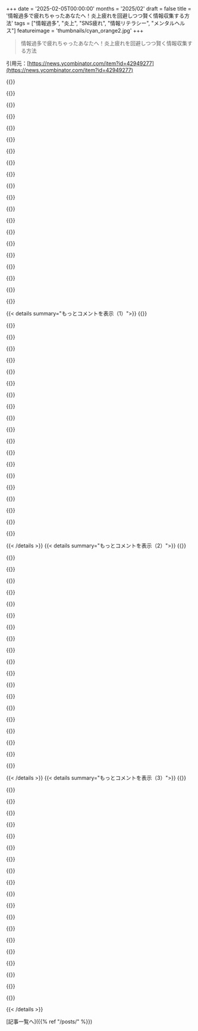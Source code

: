 +++
date = '2025-02-05T00:00:00'
months = '2025/02'
draft = false
title = '情報過多で疲れちゃったあなたへ！炎上疲れを回避しつつ賢く情報収集する方法'
tags = ["情報過多", "炎上", "SNS疲れ", "情報リテラシー", "メンタルヘルス"]
featureimage = 'thumbnails/cyan_orange2.jpg'
+++

> 情報過多で疲れちゃったあなたへ！炎上疲れを回避しつつ賢く情報収集する方法

引用元：[https://news.ycombinator.com/item?id=42949277](https://news.ycombinator.com/item?id=42949277)

{{<matomeQuote body="オンラインで怒りやすい人は、SNS全部やめちまうのがマジおすすめだよ。俺はZ世代だけど、HNとかWhatsApp、Discord以外はもう何年もSNSやってなくて、マジでメンタルが良い感じ。RedditとかInstagram、X、Facebook、TikTok、LinkedIn、Threadsとか全部デジタルジャンクフードみたいなもんで、マジで体に悪いって。Brain rotって言葉が流行ったのも納得だわ。" userName="joshdavham" createdAt="2025-02-05T15:50:09" color="#38d3d3">}}

{{<matomeQuote body="俺も最近Redditやめたんだよね。情報だけ見るけどログインはしないし、スクロールもしない。YouTube見たり、デスクでダラダラしてると、なんか手持ち無沙汰になるんだよね。コード書いたり、なんか作ったりする気力も無くて寝るまでダラダラしちゃう。ゲームやりたい気持ちもあるけどね(ゲーミングPC持ってるし)。暇つぶしにHNとかIEEE、TechCrunchとか読むようにしてる。<br>スポーツカーのコミュニティで「これ何の車？」とか投稿してたのは寂しいけど、まあ、生きていくかって感じ。Instagramやってるか聞かれて、やってないと変な目で見られるのも辛い。まあ、身元調査的な意味もあるんだろうけど、なんかプレッシャー感じちゃって。<br>今は借金返済と健康維持、あと自分のプロジェクトに集中したい。" userName="ge96" createdAt="2025-02-05T17:24:02" color="#45d325">}}

{{<matomeQuote body="久しぶりにReddit見たら、マジで過激になっててビックリしたわ。ヘイトな人たちと、たぶんGPTみたいなのが煽ってるんだろうね。ルールには「ヘイト禁止」とか書いてあるのに、マイクロアグレッションはバンバンBANされてるのに、数十件の殺害予告とかあってマジ引いた。Redditが動いてsubreddit閉鎖するまでに4万以上もupvoteされてたし。<br>なんかGhostbusters 2みたいに、怒ってる人たちのヘドロが溢れてる感じ。" userName="niceice" createdAt="2025-02-05T19:16:30" color="#ff5733">}}

{{<matomeQuote body="これはAPI抗議のせいだよ。API抗議に影響はないって言ってる人もいるけど、管理者がmodチームを入れ替えたり、広告を増やすためにコンテンツの質が落ちたんだよ。スレ立ててる人を見れば一目瞭然だよ。ほとんどのサブレディットが数個のアカウントに支配されてる。All/Popularに載るためにスパムしたり、変な話を作ったりするからね。karma farmingを真面目にやってるってこと。Redditもそういうアカウントにお金払ってるし。ragebaitするインセンティブがあるってことだね。" userName="nonchalantsui" createdAt="2025-02-05T20:32:12" color="#ff33a1">}}

{{<matomeQuote body="選挙後からマジで酷くなってるよね。言論の自由は、直接的な暴力の扇動とか、誰かの殺害を擁護することは保護しないってことを覚えておかないとね。Redditは違法コンテンツ工場になりつつある。政府もコメントしてるし、Trump政権も黙ってないと思うよ。<br>政治的な立場は別として、Redditはマジでヤバいことになると思う。" userName="safety1st" createdAt="2025-02-06T10:58:52" color="">}}

{{<matomeQuote body="Redditは、間違いなく最悪のエコーチェンバーだよ。ある政治グループに対する殺害予告はたくさん見たけど、”reddit approved party”に対する脅迫はすぐに削除されるか、アカウントが停止される。2020年には、暴力の呼びかけが承認されたりしてたし。<br>昔は良いサイトだったんだけどね。" userName="urda" createdAt="2025-02-05T21:59:37" color="#38d3d3">}}

{{<matomeQuote body="みんなthe_donald忘れたの？<br>the_donaldみたいな行動が選挙で支持されるのを見たら、他の人たちはどうすると思う？<br>みんな過激になるに決まってるじゃん。だって成功してるんだもん。" userName="intended" createdAt="2025-02-06T00:34:36" color="">}}

{{<matomeQuote body="SNSから離れて、現実の人と話すのが一番だよ。Trumpに投票した人の中には、過激な人なんていないよ。俺の周りにはいない。田舎の保守的な州出身だけど、民主党とは意見が合わないけど、Redditで見るような極端なことはないよ。<br>海外旅行に行くとアメリカ人が嫌われると思ってるみたいだけど、そんなことないし。みんな政治の話なんてしないよ。<br>怒りのバブルに閉じこもってる人が多いのが悲しい。" userName="medellin" createdAt="2025-02-06T02:42:34" color="#ff5733">}}

{{<matomeQuote body="＞Lots of people voted for trump aren’t radical actually none that i know are.<br>多くの過激で酷い歴史的体制の支持者にも同じことが言える。<br>俺は過激じゃない、ただこの過激な岩を転がしてるだけ。いつでも止められるしーおっと。" userName="Terr_" createdAt="2025-02-06T05:12:33" color="">}}

{{<matomeQuote body="/r/worldnewsはネットで最も組織的に宣伝活動が行われている場所の一つだよ。ナショナリストで血に飢えてるコメントにマジで引く。些細な政治的意見を言っただけでBANされるし。他のサブレディットもそうだと思うけど、同じような不満を聞いたことがある。サブレディットシステムは、その問題を隔離するのに役立ってる。modの質が全てで、modの争いはゴミ箱みたいになってる。(奇妙なことに、Ghislaine Maxwellがmodの一人だったみたい)。でも/r/askhistoriansは最高の情報源の一つだし、他のサブレディット(Aviation, UkraineRussiaReport, ビデオゲームとか)は問題なく機能してる。" userName="taurknaut" createdAt="2025-02-05T21:54:40" color="#38d3d3">}}

{{<matomeQuote body="Redditをもっと快適に使う方法を最近知ったんだけど、「カスタムフィード」を作るのがおすすめだよ（新しいUIの左側にあるよ）。興味のあるサブレだけ追加して、ネガティブなニュースがないところだけ見れるんだ。自分で追加しないサブレの投稿は表示されないから。" userName="jordanpg" createdAt="2025-02-05T18:06:23" color="#ff33a1">}}

{{<matomeQuote body="興味のあるグループも、Reddit全体の流れに影響されちゃうんだよね。政治的な話じゃないスレッドでも、なぜか政治的な話になっちゃうし。コンテンツの質も低いし、全然面白くないんだ。" userName="boringg" createdAt="2025-02-05T18:17:03" color="">}}

{{<matomeQuote body="興味のあるサブレをブックマークして、個別に見に行くのが一番いいよ。そうすれば政治的なコンテンツはほとんど見ないで済むよ。" userName="awfulneutral" createdAt="2025-02-05T18:44:40" color="">}}

{{<matomeQuote body="音楽を聴くのがおすすめだよ！目を休ませるのも大事。" userName="dbtc" createdAt="2025-02-05T19:39:09" color="">}}

{{<matomeQuote body="いつも音楽とかノイズを流してる。静かなのが苦手なんだ。集中したいときは、同じプレイリストや曲をリピートしてる。でも、オープンオフィスだと、人の会話がうるさいのが困るんだよね。" userName="ge96" createdAt="2025-02-05T22:44:08" color="">}}

{{<matomeQuote body="＞SNSをやってるのが当たり前みたいに思われてるのが嫌だね。女の子に”Instagramやってる？”って聞かれて、やってないと変な目で見られるし。<br>RedditとかDiscordとかHacker News以外、2010年くらいからSNSは一切やってないし、RedditとかDiscordもSNSっぽくは使ってないんだ。<br>今でもたまに「え、FBやってないの？インスタも？Snapchatも？」って言われるけど、だいぶ減ったかな。2010年頃にSNSやめたときは大変だった。出会いもそうだし、仕事のチャンスも逃したし。<br>今は、ちょっと変わってる人、くらいに思われるようになったから、良い方向に向かってると思うよ。" userName="ziddoap" createdAt="2025-02-05T18:10:56" color="">}}

{{<matomeQuote body="InstagramとかFBとかSnapとかTwitterをやってなくても、全然気にしないな。でも、Linkedinをやってないって言われたら、ひれ伏したくなるかも。" userName="AznHisoka" createdAt="2025-02-05T20:35:42" color="#ff5733">}}

{{<matomeQuote body="数年前にLinkedinを削除したよ。<br>もしあなたが独立しててお金持ちか、禁欲主義者になりたいか、ビジネスの世界で雇われたくない、評価されたくないならおすすめするよ。<br>他のSNSは、履歴書とか応募書類のチェックにはならないからね。" userName="svnt" createdAt="2025-02-05T21:45:39" color="">}}

{{<matomeQuote body="SNSをやってないせいで、どうして仕事のチャンスを逃したの？" userName="switchbak" createdAt="2025-02-05T20:42:08" color="">}}

{{<matomeQuote body="＞SNSをやってるのが当たり前みたいに思われてるのが嫌だよね。女の子に”Instagramやってる？”って聞かれて、やってないと変な目で見られるし。安全のために調べるのもわかるけど、なんか投稿しなきゃいけないプレッシャーを感じるんだよね。<br>相手を調べるってわけじゃないんだよ。Instagramを聞くのは、昔の電話番号を聞くのと同じなんだ。つまり、また連絡を取りたい、デートしたいってこと。<br>もし「Instagramやってない」って言ったら、相手は君のことを嫌ってるんだと思うよ。だから、誰かと繋がるためだけの空のInstagramを作っておくといいよ（普通のプロフィール写真付きで）。そして、それを女の子と共有するときにそう言えばいいんだ。もし相手が君のことを”調べたい”だけなら、関わらない方がいい人だよ。" userName="carlosjobim" createdAt="2025-02-05T23:40:18" color="#ff5c5c">}}

{{< details summary="もっとコメントを表示（1）">}}
{{<matomeQuote body="Instagramの出会い系は、異性愛的な意味で、アカウント持ってない男は浮気してる可能性が高いってことらしいよ。付き合ってるなら、投稿しなくても相手がタグ付けしてくれることが多いしね。<br>TwitterとかRedditでdoomscrollingする意味がマジで分からん。TikTokだけはまだ使えるし面白いと思う。コメント欄も一番平和で面白いし。医療系のTikTokとか、自分の人生には全く関係ないけど面白い動画見まくってる。" userName="jmyeet" createdAt="2025-02-05T17:48:34" color="">}}

{{<matomeQuote body="これマジそれな。deviantartが始まった頃にコミュニティチームのディレクターやってて、”全部のことにアプリがあったらネットに溺れる人が続出する”って何度も思ったわ。だって依存症の人たちのケアしてたんだもん。案の定そうなってるけど、誰もコミュニティの利益を考えてないみたい。dangに感謝だわ。" userName="neom" createdAt="2025-02-05T16:02:41" color="#ff5733">}}

{{<matomeQuote body="＞deviantartでコミュニティチームのディレクターやってた頃、依存症の人たちのケアしてたって話、めっちゃ気になる。<br>それってあなたの仕事だったの？どうやって依存症だって判断したの？どうやってスケールさせたの？" userName="bartekpacia" createdAt="2025-02-05T16:04:53" color="">}}

{{<matomeQuote body="初期のdeviantartは規模が小さかったし、創業メンバーも25歳以下だったから時間もあったんだよね。コミュニティごとに担当者がいて、”コミュニティを愛し、育て、守り、成長させる”のが役割だった。ユーザーの行動を見てると、依存症っぽい行動はすぐ分かったよ。ずっとオンラインにいるユーザーには声かけてた。DigitalOceanでdevrelを構築する時も同じやり方をしたんだ。" userName="neom" createdAt="2025-02-05T16:16:05" color="#ff33a1">}}

{{<matomeQuote body="もし今の時代に、もっと大規模に同じことをしようとしたらどうなるかな？<br>”ネット上であなたのことを気にかけてくれる人”が、<br>”ヘイト/スナッフ/ヌードを投稿するのを防ぐもの”の代わりになる、みたいな。<br>問題は山積みだろうけど、人が本来あるべき交流の形に近いかもね。" userName="fifilura" createdAt="2025-02-05T18:55:34" color="#45d325">}}

{{<matomeQuote body="SNSのアカウントを厳選するのがおすすめだよ。俺のRedditのホームページは本とF1ばっかり。興味ないものが流れてきたらすぐ”興味ない”ボタン押すし。Facebookは政治の話をしない友達と家族と、nerdシャツの広告ばっかり。LinkedInは転職活動してるときしか見ないな。友達とか家族が旅行に行っても何も思わないけど、元同僚が昇進するとマジで嫉妬する。" userName="nineplay" createdAt="2025-02-05T16:57:37" color="#ff33a1">}}

{{<matomeQuote body="なんでHNをリストから外すの？あれもSNSじゃん。ちょっと控えめなだけで。炎上とか荒らしも普通にあるし。このスレッドにも/.,xchan並みのゴミみたいなコメントあるじゃん。" userName="sporkydistance" createdAt="2025-02-05T17:43:44" color="">}}

{{<matomeQuote body="HNがSNSなら、昔のオンラインフォーラムもSNSってことにならない？" userName="vaylian" createdAt="2025-02-05T20:02:51" color="">}}

{{<matomeQuote body="まあ、そうだけどね。" userName="Klonoar" createdAt="2025-02-05T20:30:17" color="">}}

{{<matomeQuote body="確かにそうだけど、それはあんまり意味のある区別じゃないと思う。<br>今のSNSと昔のフォーラム/usenetには明確な違いがあるでしょ。" userName="switchbak" createdAt="2025-02-05T20:49:31" color="">}}

{{<matomeQuote body="Usenetと現在のものとの違いについて、GUIとかユーザー数とか、クラウドサーバーがない時代のUsenetの更新方法とかを無視した場合、一体何が”明確な違い”なのか教えてほしいんだけど。具体的な根拠を示してくれよ。" userName="sporkydistance" createdAt="2025-02-05T22:39:56" color="">}}

{{<matomeQuote body="根本的には良い方法だとは思うけど、情報や専門知識、ニュースコンテンツが他にないsubredditとかローカルグループとかがあるんだよね。諸刃の剣だよ。政治的な議論が厳禁されている場所だけに参加するとか、読み込み専用にするとかかな。" userName="1970-01-01" createdAt="2025-02-05T15:56:17" color="#45d325">}}

{{<matomeQuote body="これって連中の思うつぼじゃないの？1930年代のドイツの人々も「これはおかしい、何か変だ」と感じつつも、”もううんざりだから強制収容所もまあいいか”ってなったんじゃないの？" userName="zombiwoof" createdAt="2025-02-05T22:19:06" color="">}}

{{<matomeQuote body="1930年代から40年代のドイツ国民の多くは強制収容所のことを知らなかったし、連合国軍が来て初めて知ったんだよ。" userName="warkdarrior" createdAt="2025-02-05T22:57:02" color="">}}

{{<matomeQuote body="マジでそれな。Reddit中毒が時々再発して、メンタルがマジでやばくなる。良いコンテンツとか繋がりがあるのはわかるけど、精神的なコストに見合わないんだよね。" userName="barbazoo" createdAt="2025-02-05T16:04:52" color="#ff5c5c">}}

{{<matomeQuote body="Redditは嘘の情報とステルス広告だらけだよ。/r/allのトップページにある適当な投稿を調べてみて。可愛いおじいちゃんのgifとかでも。75%くらいの確率でタイトルとか内容が嘘。マジで精神汚染されるから、耐えられない。" userName="93po" createdAt="2025-02-05T17:33:46" color="#785bff">}}

{{<matomeQuote body="意図的に省略したのかわからないけど、YouTubeもリストに入れるべきだと思う。YouTubeもクリックベイトのサムネイルとかで中毒性高いし。" userName="su8898" createdAt="2025-02-05T17:26:09" color="">}}

{{<matomeQuote body="ニュースはReutersのデイリーメールとHNだけにした。Redditとかはログインしないと読めなくなったから、AIに感謝だわ。" userName="EVa5I7bHFq9mnYK" createdAt="2025-02-05T17:17:07" color="#ff5c5c">}}

{{<matomeQuote body="へー、どんな設定にしてるの？" userName="upcoming-sesame" createdAt="2025-02-05T21:26:51" color="">}}

{{<matomeQuote body="LinkedInはニュースが少ないし、プロフェッショナルの実績が集まってて健全だと思う。中毒性も低いし。でも、Google newsみたいなクソみたいなニュースフィードはマジで勘弁。止められない。" userName="dr_dshiv" createdAt="2025-02-05T15:55:20" color="">}}


{{< /details >}}
{{< details summary="もっとコメントを表示（2）">}}
{{<matomeQuote body="マジでうんざりって感じじゃないんだよね。そりゃあ、大げさな話とか、デマみたいなものもあるけどさ。でも、アメリカの今の憲法危機みたいなのはマジもんじゃん？<br>うんざりっていうより、どうしたらいいかわからないって感じかな。暴力沙汰が増えそうだけど、効果があるとは思えないし。<br>怒りよりも、どうしようもない絶望的なループにハマってる感じがキツいんだよね。なんかしたいけど…何をすればいいんだろ？" userName="Glyptodon" createdAt="2025-02-05T20:30:39" color="">}}

{{<matomeQuote body="他の人の方が組織力あるし、もっと効果的に動けると思ったから、政治的な活動は寄付でアウトソースすることにしたんだ。毎月収入の3%を、ACLUとかHRCとか、いくつか選んだチャリティーに寄付することにしてるよ。<br>マジおすすめ！" userName="LeoPanthera" createdAt="2025-02-05T20:54:49" color="#ff33a1">}}

{{<matomeQuote body="＞I've earmarked 3% of my income every month for a list of selected charities that currently includes the ACLU, the HRC, and a short list of smaller ones.”<br>それって良い投資だとは思えないな。だって、そういう組織のせいで今こうなってるんじゃないの？" userName="palmotea" createdAt="2025-02-05T22:36:24" color="">}}

{{<matomeQuote body="もっと良い選択肢があるなら教えてほしいな。" userName="LeoPanthera" createdAt="2025-02-05T22:45:28" color="">}}

{{<matomeQuote body="Democracy Forwardってところが、大統領の権限乱用に対する訴訟をたくさん起こしてるみたいだよ。Democracy Docketは投票権保護で実績があるみたい。" userName="lukas099" createdAt="2025-02-05T23:21:20" color="#785bff">}}

{{<matomeQuote body="Democracy Forwardはもうリストに入ってるよ。" userName="LeoPanthera" createdAt="2025-02-05T23:26:16" color="">}}

{{<matomeQuote body="寄付した。" userName="pavel_lishin" createdAt="2025-02-07T16:12:08" color="">}}

{{<matomeQuote body="＞considering how badly those organizations failed in order to bring us to today.”<br>そんなにお金持ってないんだよ。" userName="whoknowsidont" createdAt="2025-02-06T05:13:30" color="">}}

{{<matomeQuote body="そういう組織がどうやって Donald Trump に投票させたんだ？" userName="andy_ppp" createdAt="2025-02-05T22:43:24" color="">}}

{{<matomeQuote body="例えば、ACLUみたいな団体に寄付する人たちが好む進歩的な立場を、Kamala Harrisみたいな民主党の政治家に取らせることに成功したからだよ。<br>例えば、トランプの広告“Harris is for they/them, Trump is for you”はACLUが元ネタ。2019年に、ACLUはHarrisに、例えば移民拘留者のジェンダー肯定ケアに政府資金を投入させることを約束させた[1]。ACLUがこんなこと重要だと思ったのがマジで意味不明。この活動は完全に的外れで、裏目に出て、反トランスの政権を生んでしまった。<br>[1] question 14 here https://www.aclu.org/documents/aclu-rights-for-all-candidate..." userName="returningfory2" createdAt="2025-02-06T01:15:24" color="#ff5c5c">}}

{{<matomeQuote body="Kamalaが”進歩的すぎた”ってのはマジで違うと思うなー。言うのもバカみたいじゃん。Trump陣営がモグラ塚を山みたいに騒ぎ立てただけで、もしそのモグラ塚がなかったら、別のデッチ上げを使ってたでしょ。" userName="notfed" createdAt="2025-02-06T08:58:20" color="">}}

{{<matomeQuote body="2019年って？それって2020年より前じゃん。で、その選挙でHarrisが副大統領になったんだよね。" userName="lenerdenator" createdAt="2025-02-06T02:45:21" color="">}}

{{<matomeQuote body="マジで言ってる？ trans rightsみたいな文化的な問題でKamala Harrisのイメージが選挙戦に悪影響を与えなかったって？ Trumpの選挙広告で一番成功したのは、刑務所にいる人への政府による性別適合ケアについて彼女が話してるやつじゃん。<br>それって2019年に始まったことで、彼女が2020年にVPとして当選したことは関係ないよね。2024年の選挙で彼女を傷つけたのは明らかじゃん。<br>他にもBidenの国境問題の対応とか。2022年には明らかに不人気で、Trumpの再選キャンペーンに利用されてたのに、ACLUみたいな団体からの圧力で方針転換しなかったし。" userName="returningfory2" createdAt="2025-02-06T03:09:03" color="#ff5c5c">}}

{{<matomeQuote body="でもさー、Democratsが方針転換しようとしたら、Trumpが邪魔したんだよ。Democratsが何か可決したら、自分の選挙に不利になるって言ってたから。<br>＞2024年2月と5月、上院のRepublicansは、Bidenが推進してた超党派の国境警備法案を阻止したんだって。この法案は、国境で亡命を申請できる移民の数を減らし、税関・国境警備局の職員とかに資金を提供するものだったらしい。<br>彼は阻止を促しても、政治的な責任を負わなかった。" userName="cma" createdAt="2025-02-06T11:34:56" color="#ff5c5c">}}

{{<matomeQuote body="Trumpの行動はマジで良くなかったけど、Bidenは国境の状況を”解決”するために新しい法律を必要としなかったってことは知ってるよね。Trumpがその法律を阻止した後、Bidenは長年できないって言ってた大統領令を出して、国境の状況は”改善”されたじゃん。もしBidenが2022年の秋にその大統領令を出してたら、国境の状況は2024年にそれほど重要視されなかった可能性が高いし、Trumpは選出されなかったかも。<br>Bidenが大統領令を早く出さなかったのは、ACLUみたいな団体からの圧力があったから。ACLUはTrumpが脅威だって言いながら、Trumpの再選キャンペーンに利用されるような政策を追求するように政権に圧力をかけてたんだよ。" userName="returningfory2" createdAt="2025-02-06T15:23:28" color="#ff5733">}}

{{<matomeQuote body="国境問題は的外れだよ。transgender問題もそうだと思う。<br>Trumpが2024年に勝ったのは、Great Lakes地域を制したから。大都市圏以外には、Upper Midwestにはヒスパニック系のコミュニティは多くない。移民はインフレほど影響ない。だからTrumpはインフレを訴えたんだよ。<br>彼がそのインフレを引き起こしたかって？一部はそう。アメリカ政府は、GOPが30年間も財政政策について話し合おうとしないせいで、大量にお金を刷らなきゃいけないかって？そうだよ。<br>Upper Midwestの一般の人にそれが関係あるかって？ない。" userName="lenerdenator" createdAt="2025-02-06T17:36:29" color="">}}

{{<matomeQuote body="Trumpは僅差で勝ったんだよ。僅差だったことを考えると、一つの問題だけじゃないと思う。インフレもそうだし、anti-DEIの感情もそう。献金者とかジャーナリストに媚びを売るのもそう。どれか一つでも違ってたら、Harrisは差を縮められたかもね。" userName="Karrot_Kream" createdAt="2025-02-06T21:37:55" color="">}}

{{<matomeQuote body="＞これらの組織はどのようにして人々をDonald Trumpに投票させたのか？<br>Trumpに投票させたってよりは、危機だって叫んでたのに、対応できなかったってことだと思う。<br>反対派はTrumpを、自分のイデオロギーとか個人的な優先事項のために利用しようとしてたんだと思う。<br>これからは、口うるさいリベラルなテクノクラシーを捨てて、もっと有能で、法律を守るポピュリズムを目指すべきだと思う。そうすれば、超多数の支持を得られる（60%+）し、Trumpが利用してる不安に効果的に訴えることができる。特別利益団体にお金をあげても、そんなことはできないよ。" userName="palmotea" createdAt="2025-02-06T05:08:33" color="#45d325">}}

{{<matomeQuote body="OPじゃないけど、俺からすると、これらの組織は法律が機能する世界のためにあるんだよね。<br>Biden政権の4年間、まるで寮の監督生みたいに、他の生徒に男子トイレでタバコを吸っちゃダメだって言ってるだけ。<br>今の寡頭政治家は、恥を知らず、ルールを気にしないことで今の地位にいるんだ。だってルールなんて紙切れに過ぎないし、誰かが力を使って現実のものにしない限り意味がない。" userName="lenerdenator" createdAt="2025-02-05T23:00:46" color="#ff33a1">}}

{{<matomeQuote body="編集：この問題には関わりたくなくなった。<br>これ、俺の墓石に刻んでほしいかもｗ" userName="padolsey" createdAt="2025-02-06T09:31:39" color="">}}


{{< /details >}}
{{< details summary="もっとコメントを表示（3）">}}
{{<matomeQuote body="ありきたりだけど、近所の人と知り合いになるのも良いかもね（もし知り合いじゃなかったら）。地元に何があるか調べて、何か始めてみるのもいいかも。攻撃されてる弱い立場の人たちがたくさんいるから、そういう人たちと連絡を取って助けたり、政治的な問題に関わる方法を見つけたりできると思うよ。自分の直感を信じて、何か行動を起こして、それを繰り返していくのが大事だと思う。結果は一旦置いといて、貢献できることをすれば、不安が減って、自分にも周りにも良い影響があるはず。他のアクティブな人たちと一緒に活動すれば、もっと良い気分になるし、良いアイデアも浮かぶと思う。暴力は絶対にダメ。暴力は、暴君が抗議者を誘い込むための罠だから。暴力で何かを達成できるほど多数派なら、交渉や降伏で解決できるはず。共感を持つことについての説教にみんなが怒ってたのを覚えてる？あれはすごく示唆的だった。共感を大切にして育てていくべきだと思う。それはスーパーパワーだよ。自分のために戦うのは勇気がいるけど、戦えない人のために戦うのは勇気が湧いてくる。" userName="computerthings" createdAt="2025-02-05T23:42:58" color="#ff5733">}}

{{<matomeQuote body="＞怒りというより、現実の終わらないループに閉じ込められて、出口がないように感じるのが辛い。<br>＞何かしたいけど…何をすればいいの？<br>それってまさにoutrage fatigue（憤慨疲労）だよね。解決策はこの記事にあるよ。SNSを見る時間を減らして、日光を浴びて、世界の状況に絶望する代わりに、地元で実際に効果を measurable effect できる問題に関わるんだ。[0]プログラマーなら当然だよね" userName="internet_points" createdAt="2025-02-06T08:42:59" color="#ff5733">}}

{{<matomeQuote body="＞怒りというより、現実の終わらないループに閉じ込められて、出口がないように感じるのが辛い。<br>同じ気持ちの人がいて嬉しいけど、状況は変わらない。まだ悪夢から抜け出せない…(´；ω；｀)" userName="blooalien" createdAt="2025-02-05T20:44:07" color="">}}

{{<matomeQuote body="先週、2020年の初めと同じ不安を感じてることに気づいた。自分ではほとんど何も変えられなくて、どれだけ悪化するかわからない状況を生きてるんだ。" userName="starky" createdAt="2025-02-05T21:12:11" color="">}}

{{<matomeQuote body="今できる最高の事の一つは、地域社会で積極的に関わることだと思う。リーダーになる必要はないけど、顔を出したり、少し時間を割いたり、特に今の政権に狙われているグループにとって味方として知られるだけでも役に立つよ。もし状況が悪化した場合（失業、お金がない、食糧不足）、地域社会を頼ることができる。地元の図書館をチェックしてみるといいかも。地域のPride centerも歓迎してくれるはず。俺も同じような気持ちだったんだ（銃を買うべきか？！いや、違う。）だから、地域社会に時間を投資する方が良いと判断した。" userName="josh_p" createdAt="2025-02-06T01:13:45" color="#785bff">}}

{{<matomeQuote body="これは役に立ったよ：<br>＞誰かと話して何か行動を起こすこと。“move fast and break things”という考え方は、クーデターの論理と同じで、素早く劇的な成功を収めて、人々を抑止し、意気消沈させ、避けられないという印象を与えること。でも、避けられないことなんて何もない。一人にならないで、落胆しないで。何か尊敬できることをしている人を見つけて、一緒にやろう。" userName="Terr_" createdAt="2025-02-06T07:51:53" color="#785bff">}}

{{<matomeQuote body="今の状況は、アメリカにいる全ての人々を混乱させ、無関心と敗北感を生み出すように設計されている。ニュースに反応する前に、自己調整を優先するのが一番良いアドバイスだと思う。自分のキャパシティに合わせて情報を得て、できる時に集中する。集中しないと、危機はどんどん大きくなっていく。" userName="smrtinsert" createdAt="2025-02-06T05:52:34" color="#ff33a1">}}

{{<matomeQuote body="これは素晴らしいアドバイスだね、ありがとう！ストレスの多い仕事の状況でこのアプローチを使うと、いつも良い結果につながるんだ。" userName="Eextra953" createdAt="2025-02-06T07:13:24" color="">}}

{{<matomeQuote body="まさにそこがfatigueの源だよね。状況がどれだけ悪いかを知ってるのに、何をすべきかわからない。" userName="Trasmatta" createdAt="2025-02-05T22:55:12" color="">}}

{{<matomeQuote body="政府改革に取り組もうぜ。権力を人々に取り戻し、直接的で分散型の民主主義を実行しよう。<br>バカげた夢物語に聞こえるかもしれないけど、スイスではめちゃくちゃ上手くいってるんだ。マジでどこでも上手くいくし、国が繁栄するって約束するよ。" userName="Gud" createdAt="2025-02-06T16:53:41" color="#ff5c5c">}}

{{<matomeQuote body="＞暴力がもっと一般的になると思うけど、効果的だとは特に思わないな。<br>どこに向けられるかによるよね。街での暴動や仲間への攻撃は何も変えない。でも、もし急に大統領が倒れたりしたら大きく変わるかも(全てじゃないけど)。<br>＞何かしたいけど…何をすればいい？<br>どこまで規模を大きくしたいかによるかな。<br>短期的なことだと、議会に圧力をかけ続け、議員に電話すること。上院議員2人(地元とDCオフィス)、下院議員のオフィスにね。毎日が理想だけど難しいかも。問題をごちゃ混ぜにせず、1つか2つに絞って話そう。メールや手紙はほとんど考慮されないし、Republicanの方がよく電話してる(これも調べるべき問題だね)。<br>もし抗議したいなら、地元のものに参加するのは自由。でも身を守りたい気持ちもわかる。身元特定を防ぐためにローテクを心がけて。スマホなどのテックは家に置いて、必要ならバーナーフォンを使おう。<br>中期的なこと(文字通り中間選挙)だと、連合を組んだり寄付したりすること。気が遠くなるかもしれないけど、2026年はあっという間に来るから、できるだけ多くの議席を奪えるように今から動こう。協力してくれる人は残し、容認する人は追い出す。意識を高め続けよう。<br>地元の市長、知事、議員との会議に参加しよう。変化は地元から始まるんだ。驚くことに、こういう会議に出席するのは、定職のない年配の人が多い。なぜなら会議が平日の勤務時間中に行われるからね。繰り返しになるけど、変化を起こせる人に意見を伝えよう。<br>もし投稿するタイプなら、このGish Gallopを無視させないように。コミュニティで大きなアップデートを投稿しよう。1回の投稿で多くの人の考えを変えることはできないけど、何が起こっているのか気づき始める人が出てくるはず。すでに何人か見たよ。1日に数件投稿すれば、2年で数千件になる。議会は僅差なんだから。<br>長期的な行動はもっとたくさんあるけど、中間選挙次第だね。テーマは、話を聞いてくれる人はいるのに、声が届いていない人が多いってこと。選挙で誰を選ぶかについて、自分が持っている力を過小評価しないで。" userName="johnnyanmac" createdAt="2025-02-06T00:08:41" color="#785bff">}}

{{<matomeQuote body="＞暴力がもっと一般的になると思う<br>どんな種類の暴力で、理由は？" userName="philomath_mn" createdAt="2025-02-05T20:32:13" color="">}}

{{<matomeQuote body="ThompsonとかAbeの暗殺みたいなことかな。<br>理由はもっと複雑だと思う。少なくともアメリカでは、世界が後退していると感じてる人が多いし、人生のちょっとしたつまずきが完全な脱線につながるんじゃないかって感じてるんだと思う。でも、それが特定のイデオロギーや行動につながるわけじゃなくて、個人、システム、あるいは「誰も俺たちの苦悩に耳を傾けないから全部燃やしてしまえ」みたいな態度に対する外部への怒りにつながってるんじゃないかな。" userName="Glyptodon" createdAt="2025-02-05T20:39:13" color="">}}

{{<matomeQuote body="念のために言うと、アメリカの全員が世界が終わると思ってるわけじゃないよ。騒いでるのは前と同じような極端なグループだけだと思う。慎重に楽観視してる人もいるんだ。" userName="genewitch" createdAt="2025-02-05T22:10:02" color="">}}

{{<matomeQuote body="＞アメリカの現在の憲法危機みたいなものは現実だよね。<br>それは確かだけど、実際に日々の生活に影響ある？もしSNSもニュースも見なかったら、選挙があったことすら知らなかったら(ありえないけど)、生活は変わる？この1週間を例にすると、関税の脅威、ニュースの見出し、報復、そして何も起こらずに元の状態に戻った。直接影響を受けている人がいるのは確かだけど、ほとんどの人はスイッチを切っても何も変わらないんじゃないかな。<br>情報通だとしても、何かできる？何か行動した？もし答えがノーなら、情報を知ってる意味なくない？" userName="basisword" createdAt="2025-02-06T11:31:17" color="">}}

{{<matomeQuote body="それは違うよ。Trumpと彼の政策はみんなの生活に影響を与えてる。すぐには見えないかもしれないけど、だからこそ2回目の選挙で負けたんだ。今回の選挙でTrumpに投票した人が少なかったのは、この誤った考えのせい。投票しないことは、結果を理解することを諦めることだから、直接的な悪影響になる。Trumpがいた時と同じことを繰り返そうとしてるのは、みんなが疲れてこの誤った考えを信じてるからなんだ。今話してる疲労のことだよ。<br>Trumpに共通するのは、問題が日常的に影響を与えるかどうかに関わらず、自分の不幸を他人のせいにするってこと。そして、関係のない不幸をこれらの問題に結びつける。それが疲労を引き起こし、解決できない問題に取り組もうとするから生活に影響するんだ。例えば、俺の父親は2人で農業をやってるんだけど、移民の近くにいることすらないのに、自分の不幸を移民のせいにしてるんだ。なぜかと聞くと、誰も定義できない不吉な結果を伴う”危機”があるからだって。" userName="righthand" createdAt="2025-02-06T16:10:42" color="#ff5733">}}

{{<matomeQuote body="＞移民の近くにいることすらない<br>彼、移民と結婚してるじゃん。" userName="marcusverus" createdAt="2025-02-06T17:48:45" color="#ff5733">}}

{{<matomeQuote body="＞Trumpと彼の政策はみんなの生活に影響を与えてる<br>もちろん、ある程度はね。でもほとんどの人は直接的で酷い影響はないと思うよ。例えば、移民の扱い、Greenland/Panama/Palastineを”乗っ取る”計画、1月6日の犯罪者の恩赦、DOGEなど、最も不快なことのいくつかを取り上げてみよう。これらは多くの人々にとって非常に不快なことだけど、実際にはあなたには影響がないかもしれない。もしあなたが動揺したとしても、次の選挙までほとんど何もできない。それまではスイッチを切って、自分の精神的な健康を守り、投票の時が来たら投票するのが良い。<br>例えばあなたのお父さん。ニュースやSNSを見ないで、選挙の時に両方の政党の政策をチェックして、投票してからまたスイッチを切る方が、彼（とあなた）にとって良くない？" userName="basisword" createdAt="2025-02-06T19:15:57" color="">}}

{{<matomeQuote body="政府の監視の文脈で議論されてるのを見たことがあるよ。もし政府が、バックドアのない暗号化の使用を違法にしたとしたら？つまり、政府はあなたが送受信するすべてのメッセージを読む権利を持つってことだ。そういうことを言う人たちに「隠すことがなければ心配する必要はない。それはあなたの日常に影響を与えない」って言われるんだ。<br>その議論はあなたや他のHNのほとんどの人を説得しないと思う。でもあなたはまさにそれを言ってる。" userName="munksbeer" createdAt="2025-02-06T20:40:02" color="">}}

{{<matomeQuote body="ポーランドでTrump支持者に8年間支配されてた時の経験談だよ。<br>・価値のある新聞や雑誌を購読するのがおすすめ。プロが書いてるから、事実に基づいた意見や感情に左右されない情報が得られるよ。<br>・SNSは使わない方が良いかも。普通の人が相手か、政党のトロールか、ロシアのトロールかわからないからね。<br>・過激な人たちと議論するのは時間の無駄。感情的なコンテンツに浸ってて、被害者意識を持ってるから、事実なんてどうでもいいんだよね。政治的な信念が宗教的な信念と混ざっちゃってるし。<br>・感情的なコンテンツは脳が優先的に処理するから、避けた方がいいよ。夜が台無しになっちゃう。<br>・感情や被害者意識に中毒になってる人もいるから、公共放送がそういうのから解放された後でも、5%くらいの人は民放にチャンネルを変えて毎日摂取してるんだって。<br>・SNSは新しいウィルスみたい。みんな感染して免疫を獲得する必要があるのかも。<br>・最終的には、まともな人の方が多いんだけど、民主主義はもっと優れた憲法や法律のシステムを構築する必要があると思う。特に、政権による法律違反には迅速に対応できるようなフィードバックループが重要だね。" userName="majgr" createdAt="2025-02-06T07:03:37" color="#ff5733">}}


{{< /details >}}


[記事一覧へ]({{% ref "/posts/" %}})
